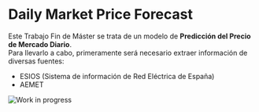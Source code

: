# Daily Market Price Forecast
Este Trabajo Fin de Máster se trata de un modelo de **Predicción del Precio de Mercado Diario**.<br>
Para llevarlo a cabo, primeramente será necesario extraer información de diversas fuentes:
* ESIOS (Sistema de información de Red Eléctrica de España)
* AEMET

![Work in progress](http://www.shopotticatre.it/pimages/Work-in-progress-big-529-932.png "WorkInProgress")
